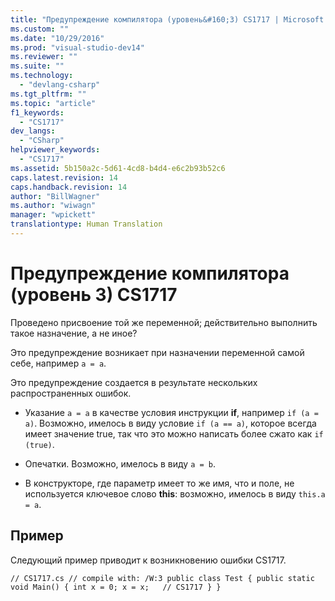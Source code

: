 ```yaml
---
title: "Предупреждение компилятора (уровень&#160;3) CS1717 | Microsoft Docs"
ms.custom: ""
ms.date: "10/29/2016"
ms.prod: "visual-studio-dev14"
ms.reviewer: ""
ms.suite: ""
ms.technology: 
  - "devlang-csharp"
ms.tgt_pltfrm: ""
ms.topic: "article"
f1_keywords: 
  - "CS1717"
dev_langs: 
  - "CSharp"
helpviewer_keywords: 
  - "CS1717"
ms.assetid: 5b150a2c-5d61-4cd8-b4d4-e6c2b93b52c6
caps.latest.revision: 14
caps.handback.revision: 14
author: "BillWagner"
ms.author: "wiwagn"
manager: "wpickett"
translationtype: Human Translation
---
```

# Предупреждение компилятора (уровень&#160;3) CS1717
Проведено присвоение той же переменной; действительно выполнить такое назначение, а не иное?  
  
 Это предупреждение возникает при назначении переменной самой себе, например `a = a`.  
  
 Это предупреждение создается в результате нескольких распространенных ошибок.  
  
-   Указание `a = a` в качестве условия инструкции **if**, например `if (a = a)`. Возможно, имелось в виду условие `if (a == a)`, которое всегда имеет значение true, так что это можно написать более сжато как `if (true)`.  
  
-   Опечатки. Возможно, имелось в виду `a = b`.  
  
-   В конструкторе, где параметр имеет то же имя, что и поле, не используется ключевое слово **this**: возможно, имелось в виду `this.a = a`.  
  
## Пример  
 Следующий пример приводит к возникновению ошибки CS1717.  
  
```  
// CS1717.cs // compile with: /W:3 public class Test { public static void Main() { int x = 0; x = x;   // CS1717 } }  
```